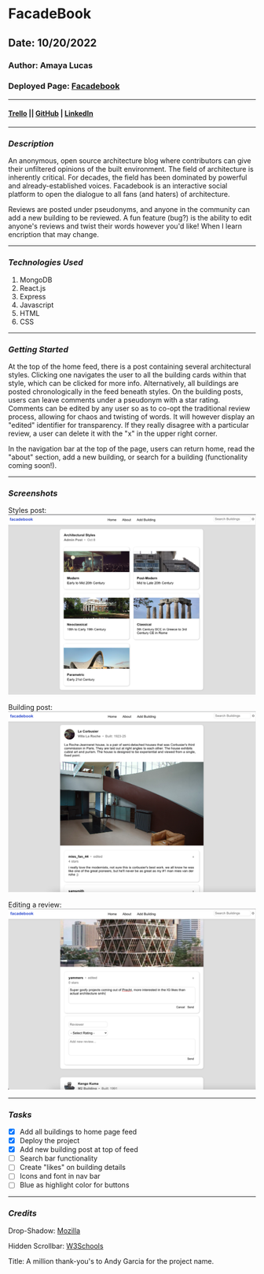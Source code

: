 # FacadeBook

## Date: 10/20/2022

### Author: Amaya Lucas

### Deployed Page: [Facadebook](https://facadebook.herokuapp.com/)

---

#### [Trello](https://trello.com/b/BegZayn6/facadebook) || [GitHub](https://github.com/ajluc) | [LinkedIn](https://www.linkedin.com/in/amaya-lucas/)

---

### **_Description_**

An anonymous, open source architecture blog where contributors can give their unfiltered opinions of the built environment. The field of architecture is inherently critical. For decades, the field has been dominated by powerful and already-established voices. Facadebook is an interactive social platform to open the dialogue to all fans (and haters) of architecture.

Reviews are posted under pseudonyms, and anyone in the community can add a new building to be reviewed. A fun feature (bug?) is the ability to edit anyone's reviews and twist their words however you'd like! When I learn encription that may change.

---

### **_Technologies Used_**

1. MongoDB
2. React.js
3. Express
4. Javascript
5. HTML
6. CSS

---

### **_Getting Started_**

At the top of the home feed, there is a post containing several architectural styles. Clicking one navigates the user to all the building cards within that style, which can be clicked for more info. Alternatively, all buildings are posted chronologically in the feed beneath styles. On the building posts, users can leave comments under a pseudonym with a star rating. Comments can be edited by any user so as to co-opt the traditional review process, allowing for chaos and twisting of words. It will however display an "edited" identifier for transparency. If they really disagree with a particular review, a user can delete it with the "x" in the upper right corner.

In the navigation bar at the top of the page, users can return home, read the "about" section, add a new building, or search for a building (functionality coming soon!).

---

### **_Screenshots_**

Styles post:
![img1](./images/img1.png)

Building post:
![img2](./images/img2.png)

Editing a review:
![img3](./images/img3.png)

---

### **_Tasks_**

- [x] Add all buildings to home page feed
- [x] Deploy the project
- [x] Add new building post at top of feed
- [ ] Search bar functionality
- [ ] Create "likes" on building details
- [ ] Icons and font in nav bar
- [ ] Blue as highlight color for buttons

---

### **_Credits_**

Drop-Shadow: [Mozilla](https://developer.mozilla.org/en-US/docs/Web/CSS/filter-function/drop-shadow)

Hidden Scrollbar: [W3Schools](https://www.w3schools.com/howto/howto_css_hide_scrollbars.asp)

Title: A million thank-you's to Andy Garcia for the project name.
